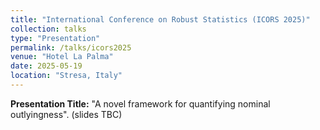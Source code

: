 ```yaml
---
title: "International Conference on Robust Statistics (ICORS 2025)"
collection: talks
type: "Presentation"
permalink: /talks/icors2025
venue: "Hotel La Palma"
date: 2025-05-19
location: "Stresa, Italy"
---
```


**Presentation Title:** "A novel framework for quantifying nominal outlyingness". (slides TBC)
